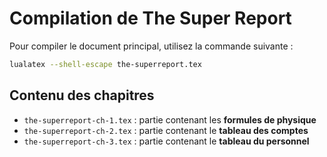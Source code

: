 # Compilation de The Super Report

Pour compiler le document principal, utilisez la commande suivante :

```bash
lualatex --shell-escape the-superreport.tex
```

## Contenu des chapitres

* `the-superreport-ch-1.tex` : partie contenant les **formules de physique**
* `the-superreport-ch-2.tex` : partie contenant le **tableau des comptes**
* `the-superreport-ch-3.tex` : partie contenant le **tableau du personnel**
